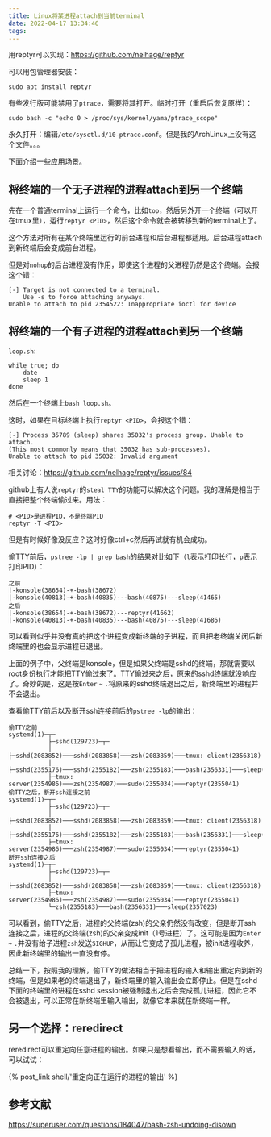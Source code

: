 ```yaml
---
title: Linux将某进程attach到当前terminal
date: 2022-04-17 13:34:46
tags:
---
```


用reptyr可以实现：<https://github.com/nelhage/reptyr>

可以用包管理器安装：

```shell
sudo apt install reptyr
```

有些发行版可能禁用了`ptrace`，需要将其打开。临时打开（重启后恢复原样）：

```shell
sudo bash -c "echo 0 > /proc/sys/kernel/yama/ptrace_scope"
```

永久打开：编辑`/etc/sysctl.d/10-ptrace.conf`。但是我的ArchLinux上没有这个文件。。。

下面介绍一些应用场景。

## 将终端的一个无子进程的进程attach到另一个终端

先在一个普通terminal上运行一个命令，比如`top`，然后另外开一个终端（可以开在tmux里），运行`reptyr <PID>`，然后这个命令就会被转移到新的terminal上了。

这个方法对所有在某个终端里运行的前台进程和后台进程都适用。后台进程attach到新终端后会变成前台进程。

但是对`nohup`的后台进程没有作用，即使这个进程的父进程仍然是这个终端。会报这个错：

```text
[-] Target is not connected to a terminal.
    Use -s to force attaching anyways.
Unable to attach to pid 2354522: Inappropriate ioctl for device
```

## 将终端的一个有子进程的进程attach到另一个终端

`loop.sh`:

```shell
while true; do
	date
	sleep 1
done
```

然后在一个终端上`bash loop.sh`。

这时，如果在目标终端上执行`reptyr <PID>`，会报这个错：

```text
[-] Process 35789 (sleep) shares 35032's process group. Unable to attach.
(This most commonly means that 35032 has sub-processes).
Unable to attach to pid 35032: Invalid argument
```

相关讨论：<https://github.com/nelhage/reptyr/issues/84>

github上有人说`reptyr`的`steal TTY`的功能可以解决这个问题。我的理解是相当于直接把整个终端偷过来。用法：

```shell
# <PID>是进程PID，不是终端PID
reptyr -T <PID>
```

但是有时候好像没反应？这时好像ctrl+c然后再试就有机会成功。

偷TTY前后，`pstree -lp | grep bash`的结果对比如下（`l`表示打印长行，`p`表示打印PID）：

```text
之前
|-konsole(38654)-+-bash(38672)
|-konsole(40813)-+-bash(40835)---bash(40875)---sleep(41465)
之后
|-konsole(38654)-+-bash(38672)---reptyr(41662)
|-konsole(40813)-+-bash(40835)---bash(40875)---sleep(41686)
```

可以看到似乎并没有真的把这个进程变成新终端的子进程，而且把老终端关闭后新终端里的也会显示进程已退出。

上面的例子中，父终端是konsole，但是如果父终端是sshd的终端，那就需要以root身份执行才能把TTY偷过来了。TTY偷过来之后，原来的sshd终端就没响应了。奇妙的是，这是按`Enter` `~` `.`将原来的sshd终端退出之后，新终端里的进程并不会退出。

查看偷TTY前后以及断开ssh连接前后的`pstree -lp`的输出：

```text
偷TTY之前
systemd(1)─┬─
           ├─sshd(129723)─┬─
           │              ├─sshd(2083852)───sshd(2083858)───zsh(2083859)───tmux: client(2356318)
           │              ├─sshd(2355176)───sshd(2355182)───zsh(2355183)───bash(2356331)───sleep(2356373)
           ├─tmux: server(2354986)───zsh(2354987)───sudo(2355034)───reptyr(2355041)
偷TTY之后，断开ssh连接之前
systemd(1)─┬─
           ├─sshd(129723)─┬─
           │              ├─sshd(2083852)───sshd(2083858)───zsh(2083859)───tmux: client(2356318)
           │              ├─sshd(2355176)───sshd(2355182)───zsh(2355183)───bash(2356331)───sleep(2356783)
           ├─tmux: server(2354986)───zsh(2354987)───sudo(2355034)───reptyr(2355041)
断开ssh连接之后
systemd(1)─┬─
           ├─sshd(129723)─┬─
           │              ├─sshd(2083852)───sshd(2083858)───zsh(2083859)───tmux: client(2356318)
           ├─tmux: server(2354986)───zsh(2354987)───sudo(2355034)───reptyr(2355041)
           └─zsh(2355183)───bash(2356331)───sleep(2357023)
```

可以看到，偷TTY之后，进程的父终端(zsh)的父亲仍然没有改变，但是断开ssh连接之后，进程的父终端(zsh)的父亲变成init（1号进程）了。这可能是因为`Enter` `~` `.`并没有给子进程`zsh`发送`SIGHUP`，从而让它变成了孤儿进程，被init进程收养，因此新终端里的输出一直没有停。

总结一下，按照我的理解，偷TTY的做法相当于把进程的输入和输出重定向到新的终端，但是如果老的终端退出了，新终端里的输入输出会立即停止。但是在sshd下面的终端里的进程在sshd session被强制退出之后会变成孤儿进程，因此它不会被退出，可以正常在新终端里输入输出，就像它本来就在新终端一样。

## 另一个选择：reredirect

reredirect可以重定向任意进程的输出。如果只是想看输出，而不需要输入的话，可以试试：

{% post_link shell/'重定向正在运行的进程的输出' %}

## 参考文献

<https://superuser.com/questions/184047/bash-zsh-undoing-disown>
